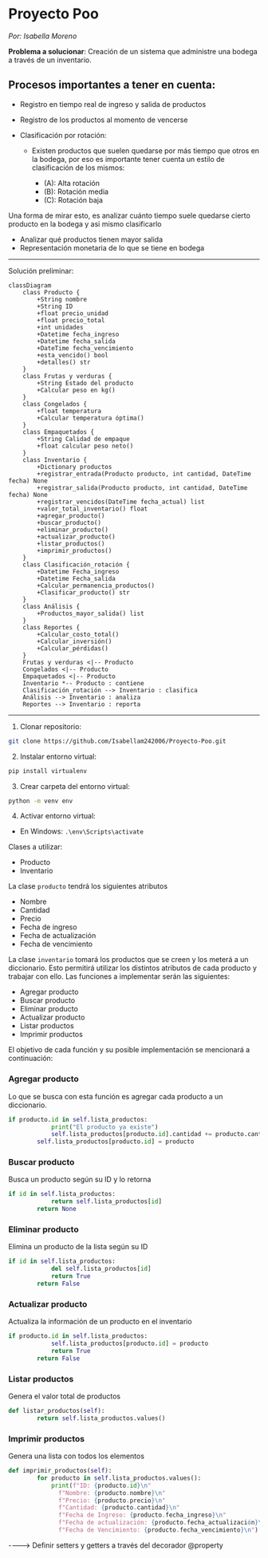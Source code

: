 # Proyecto Poo
*Por: Isabella Moreno*

**Problema a solucionar**: Creación de un sistema que administre una bodega a través de un inventario.

## Procesos importantes a tener en cuenta:

- Registro en tiempo real de ingreso y salida de productos
- Registro de los productos al momento de vencerse
- Clasificación por rotación:
   
   - Existen productos que suelen quedarse por más tiempo que otros en la bodega, por eso es importante tener cuenta un estilo de clasificación de los mismos:
     
      - (A): Alta rotación
      - (B): Rotación media
      - (C): Rotación baja

 Una forma de mirar esto, es analizar cuánto tiempo suele quedarse cierto producto en la bodega y asi mismo clasificarlo

- Analizar qué productos tienen mayor salida
- Representación monetaria de lo que se tiene en bodega

- - - - - - - - - - - - - - - - - - - - - - - - - -   - -
Solución preliminar:
```mermaid
classDiagram
    class Producto {
        +String nombre
        +String ID
        +float precio_unidad
        +float precio_total
        +int unidades
        +Datetime fecha_ingreso
        +Datetime fecha_salida
        +DateTime fecha_vencimiento
        +esta_vencido() bool
        +detalles() str
    }
    class Frutas y verduras {
        +String Estado del producto
        +Calcular peso en kg()
    }
    class Congelados {
        +float temperatura
        +Calcular temperatura óptima()
    }
    class Empaquetados {
        +String Calidad de empaque
        +float calcular peso neto()
    }
    class Inventario {
        +Dictionary productos
        +registrar_entrada(Producto producto, int cantidad, DateTime fecha) None
        +registrar_salida(Producto producto, int cantidad, DateTime fecha) None
        +registrar_vencidos(DateTime fecha_actual) list
        +valor_total_inventario() float
        +agregar_producto()
        +buscar_producto()
        +eliminar_producto()
        +actualizar_producto()
        +listar_productos() 
        +imprimir_productos()
    }
    class Clasificación_rotación {
        +Datetime Fecha_ingreso
        +Datetime Fecha_salida
        +Calcular_permanencia_productos()
        +Clasificar_producto() str
    }
    class Análisis {
        +Productos_mayor_salida() list
    }
    class Reportes {
        +Calcular_costo_total()
        +Calcular_inversión()
        +Calcular_pérdidas()
    }
    Frutas y verduras <|-- Producto
    Congelados <|-- Producto
    Empaquetados <|-- Producto
    Inventario *-- Producto : contiene
    Clasificación_rotación --> Inventario : clasifica
    Análisis --> Inventario : analiza
    Reportes --> Inventario : reporta
```

- - - - - - - - - - - - - - - - - -

1. Clonar repositorio:
```bash
git clone https://github.com/Isabellam242006/Proyecto-Poo.git
```

2. Instalar entorno virtual:

```bash
pip install virtualenv
```

3. Crear carpeta del entorno virtual:
```bash
python -m venv env
```

4. Activar entorno virtual:
- En Windows: `.\env\Scripts\activate`

  
Clases a utilizar:
- Producto
- Inventario

La clase ```producto``` tendrá los siguientes atributos
- Nombre
- Cantidad
- Precio
- Fecha de ingreso
- Fecha de actualización
- Fecha de vencimiento

La clase ```inventario``` tomará los productos que se creen y los meterá a un diccionario. Esto permitirá utilizar los distintos atributos de cada producto y trabajar con ello. Las funciones a implementar serán las siguientes:
- Agregar producto
- Buscar producto
- Eliminar producto
- Actualizar producto
- Listar productos
- Imprimir productos

El objetivo de cada función y su posible implementación se mencionará a continuación:

### Agregar producto

Lo que se busca con esta función es agregar cada producto a un diccionario.

```python
if producto.id in self.lista_productos:
            print("El producto ya existe")
            self.lista_productos[producto.id].cantidad += producto.cantidad
        self.lista_productos[producto.id] = producto
```

### Buscar producto 

Busca un producto según su ID y lo retorna
```python
if id in self.lista_productos:
            return self.lista_productos[id]
        return None
```

### Eliminar producto

Elimina un producto de la lista según su ID
```python
if id in self.lista_productos:
            del self.lista_productos[id]
            return True
        return False
```

### Actualizar producto

Actualiza la información de un producto en el inventario
```python
if producto.id in self.lista_productos:
            self.lista_productos[producto.id] = producto
            return True
        return False
```
### Listar productos
Genera el valor total de productos
```python
def listar_productos(self):
        return self.lista_productos.values()
```

### Imprimir productos
Genera una lista con todos los elementos
```python
def imprimir_productos(self):
        for producto in self.lista_productos.values():
            print(f"ID: {producto.id}\n"
              f"Nombre: {producto.nombre}\n"
              f"Precio: {producto.precio}\n"
              f"Cantidad: {producto.cantidad}\n"
              f"Fecha de Ingreso: {producto.fecha_ingreso}\n"
              f"Fecha de actualización: {producto.fecha_actualización}\n"
              f"Fecha de Vencimiento: {producto.fecha_vencimiento}\n")
```
----> Definir setters y getters a través del decorador @property
